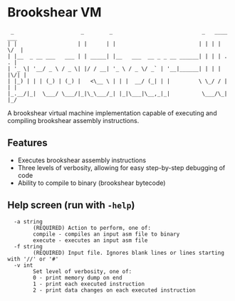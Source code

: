 # Brookshear VM

```
 _                     _        _                            _   ____  ___
| |                   | |      | |                          | | | |  \/  |
| |__  _ __ ___   ___ | | _____| |__   ___  __ _ _ __ ______| | | | .  . |
| '_ \| '__/ _ \ / _ \| |/ / __| '_ \ / _ \/ _` | '__|______| | | | |\/| |
| |_) | | | (_) | (_) |   <\__ \ | | |  __/ (_| | |         \ \_/ / |  | |
|_.__/|_|  \___/ \___/|_|\_\___/_| |_|\___|\__,_|_|          \___/\_|  |_/
```
A brookshear virtual machine implementation capable of executing and compiling brookshear assembly instructions.

## Features

* Executes brookshear assembly instructions
* Three levels of verbosity, allowing for easy step-by-step debugging of code
* Ability to compile to binary (brookshear bytecode)

## Help screen (run with `-help`)

```
  -a string
    	(REQUIRED) Action to perform, one of:
    	compile - compiles an input asm file to binary
    	execute - executes an input asm file
  -f string
    	(REQUIRED) Input file. Ignores blank lines or lines starting with '//' or '#'
  -v int
    	Set level of verbosity, one of:
    	0 - print memory dump on end
    	1 - print each executed instruction
    	2 - print data changes on each executed instruction
```